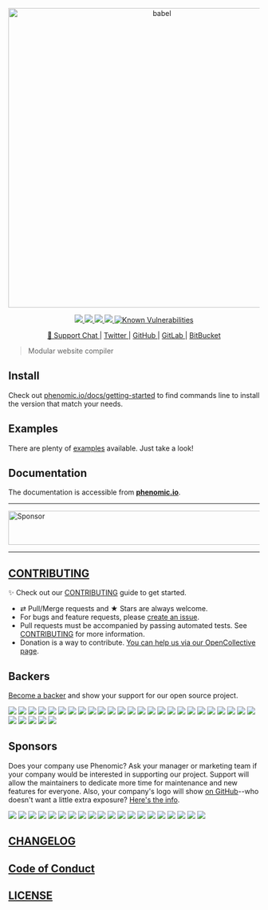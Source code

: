 <p align="center">
  <a href="https://phenomic.io">
    <img alt="babel" src="https://rawgit.com/phenomic/phenomic/master/logo/phenomic.svg" width="600">
  </a>
</p>

<p align="center">
<a title="Travis CI Build status" href="https://travis-ci.org/phenomic/phenomic">
  <img src="https://img.shields.io/travis/phenomic/phenomic/master.svg?label=unix%2Ftravis-ci%20build" />
</a>
<a title="circle Build status" href="https://circleci.com/gh/phenomic/phenomic">
  <img src="https://img.shields.io/circleci/project/github/phenomic/phenomic/master.svg?label=unix%2Fcircleci%20build" />
</a>
<a title="Windows Build status" href="https://ci.appveyor.com/project/MoOx/phenomic/branch/master">
  <img src="https://img.shields.io/appveyor/ci/MoOx/phenomic/master.svg?label=window%20build" />
</a>
<a title="Version" href="https://github.com/phenomic/phenomic/blob/master/CHANGELOG.md">
  <img src="https://img.shields.io/npm/v/@phenomic/core.svg" />
</a>
<a href="https://snyk.io/test/github/phenomic/phenomic">
  <img src="https://snyk.io/test/github/phenomic/phenomic/badge.svg" alt="Known Vulnerabilities" data-canonical-src="https://snyk.io/test/github/phenomic/phenomic" style="max-width:100%;">
</a>
</p>

<p align="center">
<a href="https://gitter.im/MoOx/phenomic">
  💬 Support Chat
</a>
|
<a href="https://twitter.com/Phenomic_app">
  Twitter
</a>
|
<a href="https://github.com/phenomic/phenomic">
  GitHub
</a>
|
<a href="https://gitlab.com/MoOx/phenomic">
  GitLab
</a>
|
<a href="https://bitbucket.org/MoOx/phenomic">
  BitBucket
</a>
</p>

> Modular website compiler

## Install

Check out
[phenomic.io/docs/getting-started](https://phenomic.io/docs/getting-started) to
find commands line to install the version that match your needs.

## Examples

There are plenty of
[examples](https://github.com/phenomic/phenomic/tree/master/examples) available.
Just take a look!

## Documentation

The documentation is accessible from **[phenomic.io](https://phenomic.io/)**.

- - -

<a target='_blank' rel='nofollow' href='https://app.codesponsor.io/link/6RNUx3a3Vj2k5iApeppsc9L9/phenomic/phenomic'>
<img alt='Sponsor' width='888' height='68' src='https://app.codesponsor.io/embed/6RNUx3a3Vj2k5iApeppsc9L9/phenomic/phenomic.svg' /></a>

- - -

## [CONTRIBUTING](https://github.com/phenomic/phenomic/blob/master/CONTRIBUTING.md)

✨ Check out our
[CONTRIBUTING](https://github.com/phenomic/phenomic/blob/master/CONTRIBUTING.md)
guide to get started.

* ⇄ Pull/Merge requests and ★ Stars are always welcome.
* For bugs and feature requests, please [create an
  issue](https://github.com/phenomic/phenomic/issues/new).
* Pull requests must be accompanied by passing automated tests. See
  [CONTRIBUTING](https://github.com/phenomic/phenomic/blob/master/CONTRIBUTING.md)
  for more information.
* Donation is a way to contribute. [You can help us via our OpenCollective
  page](https://opencollective.com/phenomic).

## Backers

[Become a backer](https://opencollective.com/phenomic#backer) and show your
support for our open source project.

<a href="https://opencollective.com/phenomic/backer/0/website" target="_blank"><img src="https://opencollective.com/phenomic/backer/0/avatar"></a>
<a href="https://opencollective.com/phenomic/backer/1/website" target="_blank"><img src="https://opencollective.com/phenomic/backer/1/avatar"></a>
<a href="https://opencollective.com/phenomic/backer/2/website" target="_blank"><img src="https://opencollective.com/phenomic/backer/2/avatar"></a>
<a href="https://opencollective.com/phenomic/backer/3/website" target="_blank"><img src="https://opencollective.com/phenomic/backer/3/avatar"></a>
<a href="https://opencollective.com/phenomic/backer/4/website" target="_blank"><img src="https://opencollective.com/phenomic/backer/4/avatar"></a>
<a href="https://opencollective.com/phenomic/backer/5/website" target="_blank"><img src="https://opencollective.com/phenomic/backer/5/avatar"></a>
<a href="https://opencollective.com/phenomic/backer/6/website" target="_blank"><img src="https://opencollective.com/phenomic/backer/6/avatar"></a>
<a href="https://opencollective.com/phenomic/backer/7/website" target="_blank"><img src="https://opencollective.com/phenomic/backer/7/avatar"></a>
<a href="https://opencollective.com/phenomic/backer/8/website" target="_blank"><img src="https://opencollective.com/phenomic/backer/8/avatar"></a>
<a href="https://opencollective.com/phenomic/backer/9/website" target="_blank"><img src="https://opencollective.com/phenomic/backer/9/avatar"></a>
<a href="https://opencollective.com/phenomic/backer/10/website" target="_blank"><img src="https://opencollective.com/phenomic/backer/10/avatar"></a>
<a href="https://opencollective.com/phenomic/backer/11/website" target="_blank"><img src="https://opencollective.com/phenomic/backer/11/avatar"></a>
<a href="https://opencollective.com/phenomic/backer/12/website" target="_blank"><img src="https://opencollective.com/phenomic/backer/12/avatar"></a>
<a href="https://opencollective.com/phenomic/backer/13/website" target="_blank"><img src="https://opencollective.com/phenomic/backer/13/avatar"></a>
<a href="https://opencollective.com/phenomic/backer/14/website" target="_blank"><img src="https://opencollective.com/phenomic/backer/14/avatar"></a>
<a href="https://opencollective.com/phenomic/backer/15/website" target="_blank"><img src="https://opencollective.com/phenomic/backer/15/avatar"></a>
<a href="https://opencollective.com/phenomic/backer/16/website" target="_blank"><img src="https://opencollective.com/phenomic/backer/16/avatar"></a>
<a href="https://opencollective.com/phenomic/backer/17/website" target="_blank"><img src="https://opencollective.com/phenomic/backer/17/avatar"></a>
<a href="https://opencollective.com/phenomic/backer/18/website" target="_blank"><img src="https://opencollective.com/phenomic/backer/18/avatar"></a>
<a href="https://opencollective.com/phenomic/backer/19/website" target="_blank"><img src="https://opencollective.com/phenomic/backer/19/avatar"></a>
<a href="https://opencollective.com/phenomic/backer/20/website" target="_blank"><img src="https://opencollective.com/phenomic/backer/20/avatar"></a>
<a href="https://opencollective.com/phenomic/backer/21/website" target="_blank"><img src="https://opencollective.com/phenomic/backer/21/avatar"></a>
<a href="https://opencollective.com/phenomic/backer/22/website" target="_blank"><img src="https://opencollective.com/phenomic/backer/22/avatar"></a>
<a href="https://opencollective.com/phenomic/backer/23/website" target="_blank"><img src="https://opencollective.com/phenomic/backer/23/avatar"></a>
<a href="https://opencollective.com/phenomic/backer/24/website" target="_blank"><img src="https://opencollective.com/phenomic/backer/24/avatar"></a>
<a href="https://opencollective.com/phenomic/backer/25/website" target="_blank"><img src="https://opencollective.com/phenomic/backer/25/avatar"></a>
<a href="https://opencollective.com/phenomic/backer/26/website" target="_blank"><img src="https://opencollective.com/phenomic/backer/26/avatar"></a>
<a href="https://opencollective.com/phenomic/backer/27/website" target="_blank"><img src="https://opencollective.com/phenomic/backer/27/avatar"></a>
<a href="https://opencollective.com/phenomic/backer/28/website" target="_blank"><img src="https://opencollective.com/phenomic/backer/28/avatar"></a>
<a href="https://opencollective.com/phenomic/backer/29/website" target="_blank"><img src="https://opencollective.com/phenomic/backer/29/avatar"></a>

## Sponsors

Does your company use Phenomic? Ask your manager or marketing team if your
company would be interested in supporting our project. Support will allow the
maintainers to dedicate more time for maintenance and new features for everyone.
Also, your company's logo will show [on
GitHub](https://github.com/phenomic/phenomic#readme)--who doesn't want a little
extra exposure? [Here's the info](https://opencollective.com/phenomic#sponsor).

<a href="https://opencollective.com/phenomic/sponsor/0/website" target="_blank"><img src="https://opencollective.com/phenomic/sponsor/0/avatar"></a>
<a href="https://opencollective.com/phenomic/sponsor/1/website" target="_blank"><img src="https://opencollective.com/phenomic/sponsor/1/avatar"></a>
<a href="https://opencollective.com/phenomic/sponsor/2/website" target="_blank"><img src="https://opencollective.com/phenomic/sponsor/2/avatar"></a>
<a href="https://opencollective.com/phenomic/sponsor/3/website" target="_blank"><img src="https://opencollective.com/phenomic/sponsor/3/avatar"></a>
<a href="https://opencollective.com/phenomic/sponsor/4/website" target="_blank"><img src="https://opencollective.com/phenomic/sponsor/4/avatar"></a>
<a href="https://opencollective.com/phenomic/sponsor/5/website" target="_blank"><img src="https://opencollective.com/phenomic/sponsor/5/avatar"></a>
<a href="https://opencollective.com/phenomic/sponsor/6/website" target="_blank"><img src="https://opencollective.com/phenomic/sponsor/6/avatar"></a>
<a href="https://opencollective.com/phenomic/sponsor/7/website" target="_blank"><img src="https://opencollective.com/phenomic/sponsor/7/avatar"></a>
<a href="https://opencollective.com/phenomic/sponsor/8/website" target="_blank"><img src="https://opencollective.com/phenomic/sponsor/8/avatar"></a>
<a href="https://opencollective.com/phenomic/sponsor/9/website" target="_blank"><img src="https://opencollective.com/phenomic/sponsor/9/avatar"></a>
<a href="https://opencollective.com/phenomic/sponsor/10/website" target="_blank"><img src="https://opencollective.com/phenomic/sponsor/10/avatar"></a>
<a href="https://opencollective.com/phenomic/sponsor/11/website" target="_blank"><img src="https://opencollective.com/phenomic/sponsor/11/avatar"></a>
<a href="https://opencollective.com/phenomic/sponsor/12/website" target="_blank"><img src="https://opencollective.com/phenomic/sponsor/12/avatar"></a>
<a href="https://opencollective.com/phenomic/sponsor/13/website" target="_blank"><img src="https://opencollective.com/phenomic/sponsor/13/avatar"></a>
<a href="https://opencollective.com/phenomic/sponsor/14/website" target="_blank"><img src="https://opencollective.com/phenomic/sponsor/14/avatar"></a>
<a href="https://opencollective.com/phenomic/sponsor/15/website" target="_blank"><img src="https://opencollective.com/phenomic/sponsor/15/avatar"></a>
<a href="https://opencollective.com/phenomic/sponsor/16/website" target="_blank"><img src="https://opencollective.com/phenomic/sponsor/16/avatar"></a>
<a href="https://opencollective.com/phenomic/sponsor/17/website" target="_blank"><img src="https://opencollective.com/phenomic/sponsor/17/avatar"></a>
<a href="https://opencollective.com/phenomic/sponsor/18/website" target="_blank"><img src="https://opencollective.com/phenomic/sponsor/18/avatar"></a>
<a href="https://opencollective.com/phenomic/sponsor/19/website" target="_blank"><img src="https://opencollective.com/phenomic/sponsor/19/avatar"></a>

## [CHANGELOG](CHANGELOG.md)

## [Code of Conduct](CODE_OF_CONDUCT.md)

## [LICENSE](LICENSE)
